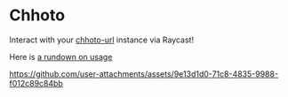# Chhoto

Interact with your [chhoto-url](https://github.com/SinTan1729/chhoto-url) instance via Raycast!

Here is [a rundown on usage](https://github.com/user-attachments/assets/9e13d1d0-71c8-4835-9988-f012c89c84bb)

https://github.com/user-attachments/assets/9e13d1d0-71c8-4835-9988-f012c89c84bb